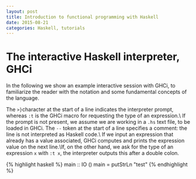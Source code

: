 ```yaml
---
layout: post
title: Introduction to functional programming with Haskell
date: 2015-08-21
categories: Haskell, tutorials
---
```


# The interactive Haskell interpreter, GHCi

In the following we show an example interactive session with GHCi, to familiarize the reader with the notation and some fundamental concepts of the language.

The `>}`character at the start of a line indicates the interpreter prompt, whereas `:t` is the GHCi macro for requesting the type of an expression.\\ If the prompt is not present, we assume we are working in a `.hs` text file, to be loaded in GHCi.
The `--` token at the start of a line specifies a comment: the line is not interpreted as Haskell code.\\
If we input an expression that already has a value associated, GHCi computes and prints the expression value on the next line.\\If, on the other hand, we ask for the type of an expression `x` with `:t x`, the interpreter outputs this after a double colon. 

{% highlight haskell %}
main :: IO ()
main = 
  putStrLn "test"
{% endhighlight %}